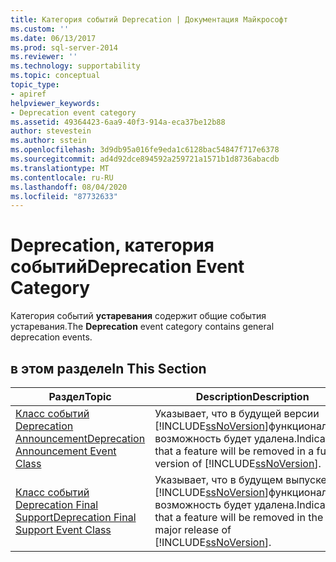 ```yaml
---
title: Категория событий Deprecation | Документация Майкрософт
ms.custom: ''
ms.date: 06/13/2017
ms.prod: sql-server-2014
ms.reviewer: ''
ms.technology: supportability
ms.topic: conceptual
topic_type:
- apiref
helpviewer_keywords:
- Deprecation event category
ms.assetid: 49364423-6aa9-40f3-914a-eca37be12b88
author: stevestein
ms.author: sstein
ms.openlocfilehash: 3d9db95a016fe9eda1c6128bac54847f717e6378
ms.sourcegitcommit: ad4d92dce894592a259721a1571b1d8736abacdb
ms.translationtype: MT
ms.contentlocale: ru-RU
ms.lasthandoff: 08/04/2020
ms.locfileid: "87732633"
---
```

# <a name="deprecation-event-category"></a><span data-ttu-id="f547d-102">Deprecation, категория событий</span><span class="sxs-lookup"><span data-stu-id="f547d-102">Deprecation Event Category</span></span>
  <span data-ttu-id="f547d-103">Категория событий **устаревания** содержит общие события устаревания.</span><span class="sxs-lookup"><span data-stu-id="f547d-103">The **Deprecation** event category contains general deprecation events.</span></span>  
  
## <a name="in-this-section"></a><span data-ttu-id="f547d-104">в этом разделе</span><span class="sxs-lookup"><span data-stu-id="f547d-104">In This Section</span></span>  
  
|<span data-ttu-id="f547d-105">Раздел</span><span class="sxs-lookup"><span data-stu-id="f547d-105">Topic</span></span>|<span data-ttu-id="f547d-106">Description</span><span class="sxs-lookup"><span data-stu-id="f547d-106">Description</span></span>|  
|-----------|-----------------|  
|[<span data-ttu-id="f547d-107">Класс событий Deprecation Announcement</span><span class="sxs-lookup"><span data-stu-id="f547d-107">Deprecation Announcement Event Class</span></span>](deprecation-announcement-event-class.md)|<span data-ttu-id="f547d-108">Указывает, что в будущей версии [!INCLUDE[ssNoVersion](../../includes/ssnoversion-md.md)]функциональная возможность будет удалена.</span><span class="sxs-lookup"><span data-stu-id="f547d-108">Indicates that a feature will be removed in a future version of [!INCLUDE[ssNoVersion](../../includes/ssnoversion-md.md)].</span></span>|  
|[<span data-ttu-id="f547d-109">Класс событий Deprecation Final Support</span><span class="sxs-lookup"><span data-stu-id="f547d-109">Deprecation Final Support Event Class</span></span>](deprecation-final-support-event-class.md)|<span data-ttu-id="f547d-110">Указывает, что в будущем выпуске [!INCLUDE[ssNoVersion](../../includes/ssnoversion-md.md)]функциональная возможность будет удалена.</span><span class="sxs-lookup"><span data-stu-id="f547d-110">Indicates that a feature will be removed in the next major release of [!INCLUDE[ssNoVersion](../../includes/ssnoversion-md.md)].</span></span>|  
  
  
